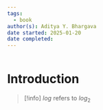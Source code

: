 ```yaml
---
tags:
  - book
author(s): Aditya Y. Bhargava
date started: 2025-01-20
date completed:
---
```

```table-of-contents
```
# Introduction
> [!info] 
> $log$ refers to $log_{2}$
